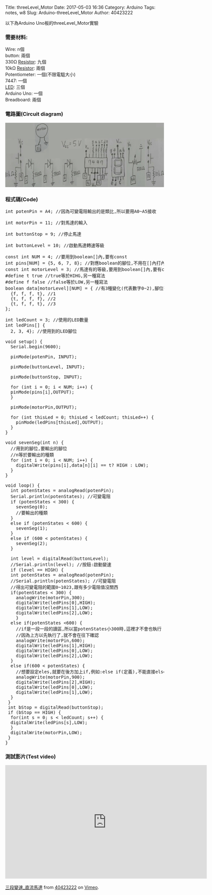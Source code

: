 Title: threeLevel_Motor
Date: 2017-05-03 16:36
Category: Arduino
Tags: notes, w8
Slug: Arduino-threeLevel_Motor
Author: 40423222

以下為Arduino Uno板的threeLevel_Motor實驗

<!-- PELICAN_END_SUMMARY -->

### 需要材料:
Wire: n個<br/>
button: 兩個<br/>
330Ω <a href="https://40423222.github.io/2017springcd_hw/blog/Arduino-Resistance.html">Resistor</a>: 九個<br/>
10kΩ <a href="https://40423222.github.io/2017springcd_hw/blog/Arduino-Resistance.html">Resistor</a>: 兩個<br/>
Potentiometer: 一個(不限電駔大小)<br/>
7447: 一個<br/>
<a href="https://40423222.github.io/2017springcd_hw/blog/Arduino-LED.html">LED</a>: 三個<br/>
Arduino Uno: 一個<br/>
Breadboard: 兩個<br/>

### 電路圖(Circuit diagram)

<img src="./../data/Arduino/threeLevel_Motor/Circuit diagram.png" width="800" />

### 程式碼(Code)

<pre class="brush: python">
int potenPin = A4; //因為可變電阻輸出的是類比,所以要用A0~A5接收

int motorPin = 11; //對馬達的輸入

int buttonStop = 9; //停止馬達

int buttonLevel = 10; //啟動馬達轉速等級

const int NUM = 4; //要用到boolean[]內,要有const
int pins[NUM] = {5, 6, 7, 8}; //對應boolean的腳位,不用在[]內打內容???
const int motorLevel = 3; //馬達有的等級,要用到boolean[]內,要有const
#define t true //true等於HIHG,另一種寫法
#define f false //false等於LOW,另一種寫法
boolean data[motorLevel][NUM] = { //有3種變化(代表數字0~2),腳位有NUM個(4個輸出)
  {f, f, f, t}, //1
  {t, f, f, f}, //2
  {t, f, f, t}, //3
};

int ledCount = 3; //使用的LED數量
int ledPins[] {
  2, 3, 4}; //使用到的LED腳位

void setup() {
  Serial.begin(9600);

  pinMode(potenPin, INPUT);
  
  pinMode(buttonLevel, INPUT);

  pinMode(buttonStop, INPUT);
  
  for (int i = 0; i < NUM; i++) {
  pinMode(pins[i],OUTPUT);
  }

  pinMode(motorPin,OUTPUT);
  
  for (int thisLed = 0; thisLed < ledCount; thisLed++) {
    pinMode(ledPins[thisLed],OUTPUT);
  }
}

void sevenSeg(int n) {
  //用到的腳位,要輸出的腳位
  //n等於要輸出的種類
  for (int i = 0; i < NUM; i++) {
    digitalWrite(pins[i],data[n][i] == t? HIGH : LOW);
  }
}

void loop() {
  int potenStates = analogRead(potenPin);
  Serial.println(potenStates); //可變電阻
  if (potenStates < 300) {
    sevenSeg(0);
    //要輸出的種類
  }
  else if (potenStates < 600) {
    sevenSeg(1);
  }
  else if (600 < potenStates) {
    sevenSeg(2);
  }
  
  int level = digitalRead(buttonLevel);
  //Serial.println(level); //按鈕:啟動變速
  if (level == HIGH) {
  int potenStates = analogRead(potenPin);
  //Serial.println(potenStates); //可變電阻
  //得出可變電阻的範圍0~1023,跟有多少電阻值沒關西
  if(potenStates < 300) {
    analogWrite(motorPin,300);
    digitalWrite(ledPins[0],HIGH);
    digitalWrite(ledPins[1],LOW);
    digitalWrite(ledPins[2],LOW);
    }
  else if(potenStates <600) {
    //if是一段一段的讀區,所以當potenStates小300時,這裡才不會也執行
    //因為上方以先執行了,就不會在往下確認
    analogWrite(motorPin,600);
    digitalWrite(ledPins[1],HIGH);
    digitalWrite(ledPins[0],LOW);
    digitalWrite(ledPins[2],LOW);
  }
  else if(600 < potenStates) {
    //想要設定eles,就要在後方加上if,例如:else if(定義),不能直接else(定義)
    analogWrite(motorPin,900);
    digitalWrite(ledPins[2],HIGH);
    digitalWrite(ledPins[0],LOW);
    digitalWrite(ledPins[1],LOW);
  }
 }
 int bStop = digitalRead(buttonStop);
 if (bStop == HIGH) {
  for(int s = 0; s < ledCount; s++) {
  digitalWrite(ledPins[s],LOW);
  }
  digitalWrite(motorPin,LOW);
 }
}
</pre>

### 測試影片(Test video)

<iframe src="https://player.vimeo.com/video/215508472" width="640" height="360" frameborder="0" webkitallowfullscreen mozallowfullscreen allowfullscreen></iframe> <p><a href="https://vimeo.com/215508472">三段變速_直流馬達</a> from <a href="https://vimeo.com/user57795652">40423222</a> on <a href="https://vimeo.com">Vimeo</a>.</p>